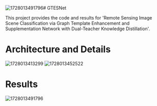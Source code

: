 ![1728013491796](https://github.com/user-attachments/assets/4e9cfb0d-e998-4026-9212-4a14d1904ce5)# GTESNet

This project provides the code and results for 'Remote Sensing Image Scene Classification via Graph Template Enhancement and Supplementation Network with Dual-Teacher Knowledge Distillation'.


# Architecture and Details
![1728013413299](https://github.com/user-attachments/assets/a62a8177-6004-417d-951e-b57d91e2576e)
![1728013452522](https://github.com/user-attachments/assets/f676c6c1-af1f-4adc-b444-bf71ce7398ce)


# Results
![1728013491796](https://github.com/user-attachments/assets/d2f24a2b-ecc7-455c-bfc8-8125c2fa3ef2)





